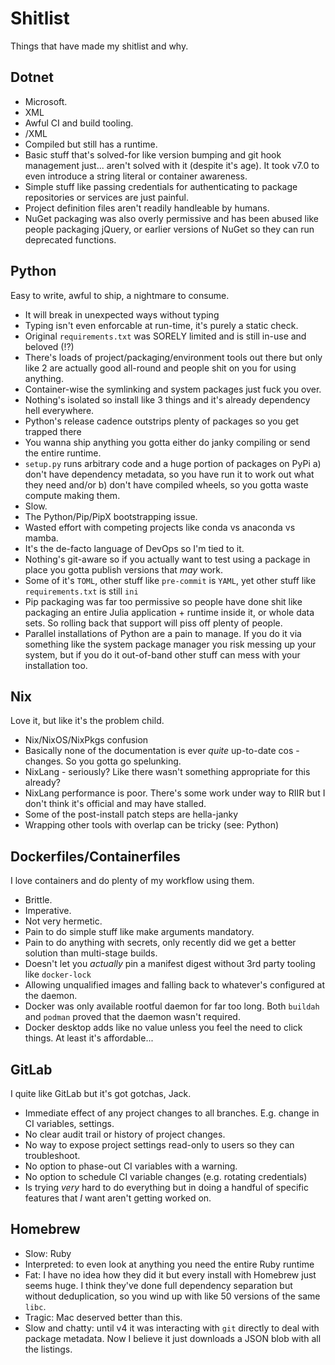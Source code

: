 # Shitlist

Things that have made my shitlist and why.

## Dotnet

- Microsoft.
- XML
- Awful CI and build tooling.
- /XML
- Compiled but still has a runtime.
- Basic stuff that's solved-for like version bumping and git hook management just... aren't solved with it (despite it's age). It took v7.0 to even introduce a string literal or container awareness.
- Simple stuff like passing credentials for authenticating to package repositories or services are just painful.
- Project definition files aren't readily handleable by humans.
- NuGet packaging was also overly permissive and has been abused like people packaging jQuery, or earlier versions of NuGet so they can run deprecated functions.

## Python

Easy to write, awful to ship, a nightmare to consume.

- It will break in unexpected ways without typing
- Typing isn't even enforcable at run-time, it's purely a static check.
- Original `requirements.txt` was SORELY limited and is still in-use and beloved (⁉)
- There's loads of project/packaging/environment tools out there but only like 2 are actually good all-round and people shit on you for using anything.
- Container-wise the symlinking and system packages just fuck you over.
- Nothing's isolated so install like 3 things and it's already dependency hell everywhere.
- Python's release cadence outstrips plenty of packages so you get trapped there
- You wanna ship anything you gotta either do janky compiling or send the entire runtime.
- `setup.py` runs arbitrary code and a huge portion of packages on PyPi a) don't have dependency metadata, so you have run it to work out what they need and/or b) don't have compiled wheels, so you gotta waste compute making them.
- Slow.
- The Python/Pip/PipX bootstrapping issue.
- Wasted effort with competing projects like conda vs anaconda vs mamba.
- It's the de-facto language of DevOps so I'm tied to it.
- Nothing's git-aware so if you actually want to test using a package in place you gotta publish versions that _may_ work.
- Some of it's `TOML`, other stuff like `pre-commit` is `YAML`, yet other stuff like `requirements.txt` is still `ini`
- Pip packaging was far too permissive so people have done shit like packaging an entire Julia application + runtime inside it, or whole data sets. So rolling back that support will piss off plenty of people.
- Parallel installations of Python are a pain to manage. If you do it via something like the system package manager you risk messing up your system, but if you do it out-of-band other stuff can mess with your installation too.

## Nix

Love it, but like it's the problem child.

- Nix/NixOS/NixPkgs confusion
- Basically none of the documentation is ever _quite_ up-to-date cos - changes. So you gotta go spelunking.
- NixLang - seriously? Like there wasn't something appropriate for this already?
- NixLang performance is poor. There's some work under way to RIIR but I don't think it's official and may have stalled.
- Some of the post-install patch steps are hella-janky
- Wrapping other tools with overlap can be tricky (see: Python)

## Dockerfiles/Containerfiles

I love containers and do plenty of my workflow using them.

- Brittle.
- Imperative.
- Not very hermetic.
- Pain to do simple stuff like make arguments mandatory.
- Pain to do anything with secrets, only recently did we get a better solution than multi-stage builds.
- Doesn't let you _actually_ pin a manifest digest without 3rd party tooling like `docker-lock`
- Allowing unqualified images and falling back to whatever's configured at the daemon.
- Docker was only available rootful daemon for far too long. Both `buildah` and `podman` proved that the daemon wasn't required.
- Docker desktop adds like no value unless you feel the need to click things. At least it's affordable...

## GitLab

I quite like GitLab but it's got gotchas, Jack.

- Immediate effect of any project changes to all branches. E.g. change in CI variables, settings.
- No clear audit trail or history of project changes.
- No way to expose project settings read-only to users so they can troubleshoot.
- No option to phase-out CI variables with a warning.
- No option to schedule CI variable changes (e.g. rotating credentials)
- Is trying _very_ hard to do everything but in doing a handful of specific features that _I_ want aren't getting worked on.

## Homebrew

- Slow: Ruby
- Interpreted: to even look at anything you need the entire Ruby runtime
- Fat: I have no idea how they did it but every install with Homebrew just seems huge. I think they've done full dependency separation but without deduplication, so you wind up with like 50 versions of the same `libc`.
- Tragic: Mac deserved better than this.
- Slow and chatty: until v4 it was interacting with `git` directly to deal with package metadata. Now I believe it just downloads a JSON blob with all the listings.
